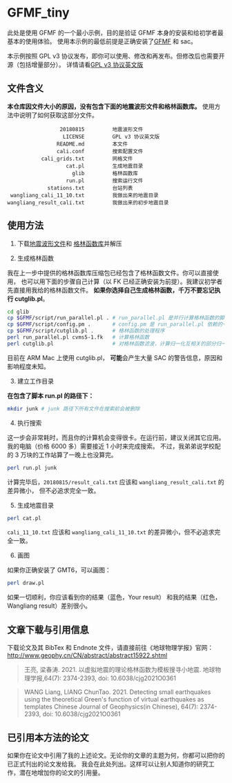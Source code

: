 # GFMF_tiny

此处是使用 GFMF 的一个最小示例，目的是验证 GFMF 本身的安装和给初学者最基本的使用体验。
使用本示例的最低前提是正确安装了[GFMF](https://github.com/wangliang1989/gfmf) 和 sac。

本示例按照 GPL v3 协议发布，即你可以使用、修改和再发布。但修改后也需要开源（包括增量部分）。
详情请看[GPL v3 协议英文版](LICENSE)

## 文件含义

**本仓库因文件大小的原因，没有包含下面的地震波形文件和格林函数库。**
使用方法中说明了如何获取这部分文件。

                     20180815         地震波形文件
                      LICENSE         GPL v3 协议英文版
                    README.md         本文件
                    cali.conf         搜索配置文件
               cali_grids.txt         网格文件
                       cat.pl         生成地震目录
                         glib         格林函数库
                       run.pl         搜索运行文件
                 stations.txt         台站列表
     wangliang_cali_11_10.txt         我做出来的地震目录
    wangliang_result_cali.txt         我做出来的初步地震目录

## 使用方法

1. 下载[地震波形文件](https://www.jianguoyun.com/p/DfcbAv0Q5s_iCRiVyIkE)和
[格林函数库](https://www.jianguoyun.com/p/DYluM3cQ5s_iCRiLyIkE)并解压

2. 生成格林函数

我在上一步中提供的格林函数库压缩包已经包含了格林函数文件。你可以直接使用，
也可以用下面的步骤自己计算（以 FK 已经正确安装为前提）。我建议初学者先直接用我给的格林函数文件。
**如果你选择自己生成格林函数，千万不要忘记执行 cutglib.pl**。

````bash
cd glib
cp $GFMF/script/run_parallel.pl . # run_parallel.pl 是并行计算格林函数的脚本
cp $GFMF/script/config.pm .       # config.pm 是 run_parallel.pl 依赖的一些子函数
cp $GFMF/script/cutglib.pl .      # 格林函数的处理程序
perl run_parallel.pl cvms5-1.fk   # 计算格林函数
perl cutglib.pl                   # 对格林函数滤波，计算归一化互相关的部分归一化参数
````

目前在 ARM Mac 上使用 cutglib.pl，
**可能**会产生大量 SAC 的警告信息，原因和影响程度未知。

3. 建立工作目录

**在包含了脚本 run.pl 的路径下：**

````bash
mkdir junk # junk 路径下所有文件在搜索前会被删除
````

4. 执行搜索

这一步会非常耗时，而且你的计算机会变得很卡。在运行前，建议关闭其它应用。
我的电脑（价格 6000 多）需要接近 1 小时来完成搜索。
不过，我弟弟说学校配的 3 万块的工作站算了一晚上也没算完。

````bash
perl run.pl junk
````

计算完毕后，`20180815/result_cali.txt` 应该和 `wangliang_result_cali.txt` 的差异微小，
但不必追求完全一致。

5. 生成地震目录

````bash
perl cat.pl
````

`cali_11_10.txt` 应该和 `wangliang_cali_11_10.txt` 的差异微小，但不必追求完全一致。

6. 画图

如果你正确安装了 GMT6，可以画图：

````bash
perl draw.pl
````

如果一切顺利，你应该看到你的结果（蓝色，Your result）
和我的结果（红色，Wangliang result）差别很小。

## 文章下载与引用信息

下载论文及其 BibTex 和 Endnote 文件，请直接前往《地球物理学报》官网：
http://www.geophy.cn/CN/abstract/abstract15922.shtml

> 王亮, 梁春涛. 2021. 以虚拟地震的理论格林函数为模板搜寻小地震. 地球物理学报,64(7): 2374-2393, doi: 10.6038/cjg2021O0361

> WANG Liang, LIANG ChunTao. 2021. Detecting small earthquakes using the theoretical Green's function of virtual earthquakes as templates Chinese Journal of Geophysics(in Chinese), 64(7): 2374-2393, doi: 10.6038/cjg2021O0361

## 已引用本方法的论文

如果你在论文中引用了我的上述论文。无论你的文章的主题为何，你都可以把你的已正式刊出的论文发给我。
我会在此处列出。这样可以让别人知道你的研究工作，潜在地增加你的论文的引用量。
